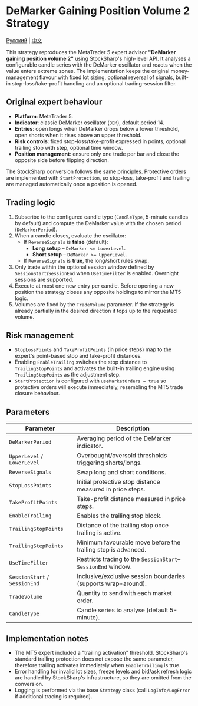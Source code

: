 # DeMarker Gaining Position Volume 2 Strategy
[Русский](README_ru.md) | [中文](README_cn.md)

This strategy reproduces the MetaTrader 5 expert advisor **"DeMarker gaining position volume 2"** using StockSharp's high-level API. It analyses a configurable candle series with the DeMarker oscillator and reacts when the value enters extreme zones. The implementation keeps the original money-management flavour with fixed lot sizing, optional reversal of signals, built-in stop-loss/take-profit handling and an optional trading-session filter.

## Original expert behaviour

* **Platform**: MetaTrader 5.
* **Indicator**: classic DeMarker oscillator (`DEM`), default period 14.
* **Entries**: open longs when DeMarker drops below a lower threshold, open shorts when it rises above an upper threshold.
* **Risk controls**: fixed stop-loss/take-profit expressed in points, optional trailing stop with step, optional time window.
* **Position management**: ensure only one trade per bar and close the opposite side before flipping direction.

The StockSharp conversion follows the same principles. Protective orders are implemented with `StartProtection`, so stop-loss, take-profit and trailing are managed automatically once a position is opened.

## Trading logic

1. Subscribe to the configured candle type (`CandleType`, 5-minute candles by default) and compute the DeMarker value with the chosen period (`DeMarkerPeriod`).
2. When a candle closes, evaluate the oscillator:
   * If `ReverseSignals` is **false** (default):
     * **Long setup** – `DeMarker <= LowerLevel`.
     * **Short setup** – `DeMarker >= UpperLevel`.
   * If `ReverseSignals` is **true**, the long/short rules swap.
3. Only trade within the optional session window defined by `SessionStart`/`SessionEnd` when `UseTimeFilter` is enabled. Overnight sessions are supported.
4. Execute at most one new entry per candle. Before opening a new position the strategy closes any opposite holdings to mirror the MT5 logic.
5. Volumes are fixed by the `TradeVolume` parameter. If the strategy is already partially in the desired direction it tops up to the requested volume.

## Risk management

* `StopLossPoints` and `TakeProfitPoints` (in price steps) map to the expert's point-based stop and take-profit distances.
* Enabling `EnableTrailing` switches the stop distance to `TrailingStopPoints` and activates the built-in trailing engine using `TrailingStepPoints` as the adjustment step.
* `StartProtection` is configured with `useMarketOrders = true` so protective orders will execute immediately, resembling the MT5 trade closure behaviour.

## Parameters

| Parameter | Description |
|-----------|-------------|
| `DeMarkerPeriod` | Averaging period of the DeMarker indicator. |
| `UpperLevel` / `LowerLevel` | Overbought/oversold thresholds triggering shorts/longs. |
| `ReverseSignals` | Swap long and short conditions. |
| `StopLossPoints` | Initial protective stop distance measured in price steps. |
| `TakeProfitPoints` | Take-profit distance measured in price steps. |
| `EnableTrailing` | Enables the trailing stop block. |
| `TrailingStopPoints` | Distance of the trailing stop once trailing is active. |
| `TrailingStepPoints` | Minimum favourable move before the trailing stop is advanced. |
| `UseTimeFilter` | Restricts trading to the `SessionStart`–`SessionEnd` window. |
| `SessionStart` / `SessionEnd` | Inclusive/exclusive session boundaries (supports wrap-around). |
| `TradeVolume` | Quantity to send with each market order. |
| `CandleType` | Candle series to analyse (default 5-minute). |

## Implementation notes

* The MT5 expert included a "trailing activation" threshold. StockSharp's standard trailing protection does not expose the same parameter, therefore trailing activates immediately when `EnableTrailing` is true.
* Error handling for invalid lot sizes, freeze levels and bid/ask refresh logic are handled by StockSharp's infrastructure, so they are omitted from the conversion.
* Logging is performed via the base `Strategy` class (call `LogInfo/LogError` if additional tracing is required).
